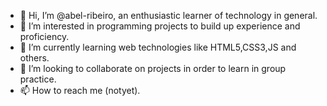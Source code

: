 - 👋 Hi, I’m @abel-ribeiro, an enthusiastic learner of technology in general.
- 👀 I’m interested in programming projects to build up experience and proficiency.
- 🌱 I’m currently learning web technologies like HTML5,CSS3,JS and others.
- 💞️ I’m looking to collaborate on projects in order to learn in group practice.
- 📫 How to reach me (notyet).

<!---
abel-ribeiro/abel-ribeiro is a ✨ special ✨ repository because its `README.md` (this file) appears on your GitHub profile.
You can click the Preview link to take a look at your changes.
--->
